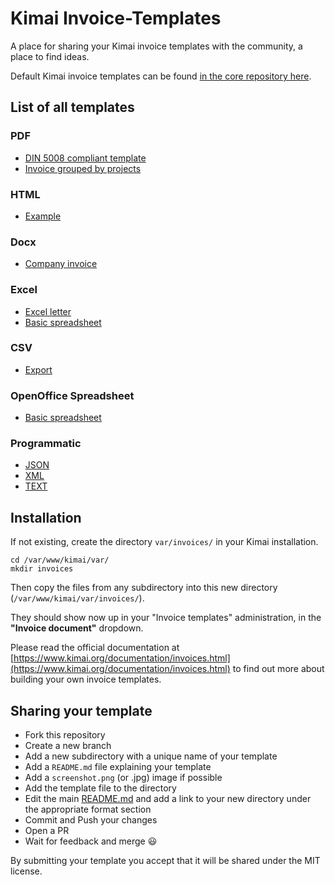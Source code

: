 # Kimai Invoice-Templates

A place for sharing your Kimai invoice templates with the community, a place to find ideas.

Default Kimai invoice templates can be found [in the core repository here](https://github.com/kimai/kimai/tree/main/templates/invoice/renderer).

## List of all templates

### PDF

- [DIN 5008 compliant template](din5008-invoice)
- [Invoice grouped by projects](grouped-by-projects)

### HTML

- [Example](html-example)

### Docx

- [Company invoice](docx-company)

### Excel

- [Excel letter](xlsx-letter-de)
- [Basic spreadsheet](xlsx-simple)

### CSV

- [Export](export)

### OpenOffice Spreadsheet

- [Basic spreadsheet](oo-spreadsheet)

### Programmatic

- [JSON](data-transfer)
- [XML](data-transfer)
- [TEXT](data-transfer)

## Installation

If not existing, create the directory `var/invoices/` in your Kimai installation.

```
cd /var/www/kimai/var/
mkdir invoices
```

Then copy the files from any subdirectory into this new directory (`/var/www/kimai/var/invoices/`).

They should show now up in your "Invoice templates" administration, in the **"Invoice document"** dropdown.

Please read the official documentation at [https://www.kimai.org/documentation/invoices.html](https://www.kimai.org/documentation/invoices.html) to find out more about building your own invoice templates.

## Sharing your template

- Fork this repository
- Create a new branch
- Add a new subdirectory with a unique name of your template
- Add a `README.md` file explaining your template
- Add a `screenshot.png` (or .jpg) image if possible
- Add the template file to the directory
- Edit the main [README.md](https://github.com/kimai/invoice-templates/blob/main/README.md) and add a link to your new directory under the appropriate format section
- Commit and Push your changes
- Open a PR
- Wait for feedback and merge 😃

By submitting your template you accept that it will be shared under the MIT license.
